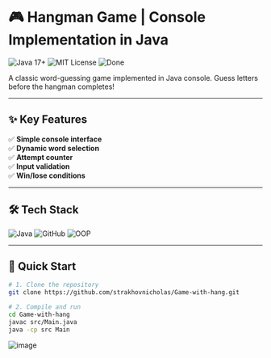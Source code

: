 # 🎮 Hangman Game | Console Implementation in Java

<img src="https://img.shields.io/badge/Java-17%2B-orange?logo=openjdk" alt="Java 17+"> 
<img src="https://img.shields.io/badge/License-MIT-green" alt="MIT License"> 
<img src="https://img.shields.io/badge/Status-Active-brightgreen" alt="Done">

A classic word-guessing game implemented in Java console. Guess letters before the hangman completes!

---

## ✨ Key Features
✅ **Simple console interface**  
✅ **Dynamic word selection**  
✅ **Attempt counter**  
✅ **Input validation**  
✅ **Win/lose conditions**  

---

## 🛠 Tech Stack
<p align="left">
  <img src="https://img.shields.io/badge/Java-ED8B00?logo=openjdk&logoColor=white" alt="Java">
  <img src="https://img.shields.io/badge/GitHub-181717?logo=github" alt="GitHub">
  <img src="https://img.shields.io/badge/OOP-Approach-blue" alt="OOP">
</p>

---

## 🚀 Quick Start

```bash
# 1. Clone the repository
git clone https://github.com/strakhovnicholas/Game-with-hang.git

# 2. Compile and run
cd Game-with-hang
javac src/Main.java
java -cp src Main
```

![image](https://github.com/user-attachments/assets/d8f23f4a-a904-44e7-87f0-cf504c54436a)
